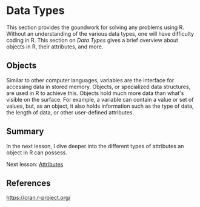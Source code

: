 # Data Types
This section provides the goundwork for solving any problems using R. Without an understanding of the various data types, one will have difficulty coding in R. This section on *Data Types* gives a brief overview about objects in R, their attributes, and more.


## Objects
Similar to other computer languages, variables are the interface for accessing data in stored memory. Objects, or specialized data structures, are used in R to achieve this. Objects hold much more data than what's visible on the surface. For example, a variable can contain a value or set of values, but, as an object, it also holds information such as the type of data, the length of data, or other user-defined attributes. 

## Summary
In the next lesson, I dive deeper into the different types of attributes an object in R can possess.

Next lesson: [Attributes](https://github.com/stowingJunK/r-for-fantasy-football/blob/master/ffball/01_data_types/lesson_02_attributes.md)

## References
https://cran.r-project.org/
